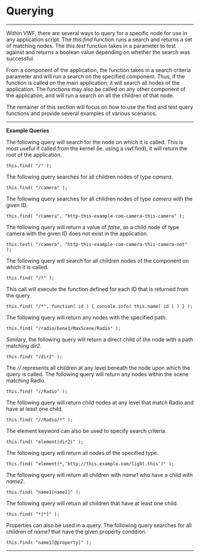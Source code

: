Querying
===================
-------------------
Within VWF, there are several ways to query for a specific node for use in any application script. The *this.find* function runs a search and returns a set of matching nodes. The *this.test* function takes in a parameter to test against and returns a boolean value depending on whether the search was successful. 

From a component of the application, the function takes in a search criteria parameter and will run a search on the specified component. Thus, if the function is called on the main application, it will search all nodes of the application. The functions may also be called on any other component of the application, and will run a search on all the children of that node. 

The remainer of this section will focus on how to use the find and test query functions and provide several examples of various scenarios. 

-------------------

**Example Queries**

The following query will search for the node on which it is called. This is most useful if called from the kernel (ie. using a vwf.find), it will return the root of the application.

	this.find( "/" );

The following query searches for all children nodes of type *camera*.

	this.find( "/camera" );

The following query searches for all children nodes of type *camera* with the given ID. 

	this.find( "/camera", "http-this-example-com-camera-this-camera" );

The following query will return a value of *false*, as a child node of type camera with the given ID does not exist in the application. 

	this.test( "/camera", "http-this-example-com-camera-this-camera-not" );

The following query will search for all children nodes of the component on which it is called.

	this.find( "/*" );

This call will execute the function defined for each ID that is returned from the query. 

	this.find( "/*", function( id ) { console.info( this.name( id ) ) } );

The following query will return any nodes with the specified path. 

	this.find( "/radio/bone1/MaxScene/Radio" );

Similary, the following query will return a direct child of the node with a path matching *dir2*. 

	this.find( "/dir2" );

The *//* represents all children at any level beneath the node upon which the query is called. The following query will return any nodes within the scene matching Radio.

	this.find( "//Radio" );

The following query will return child nodes at any level that match Radio and have at least one child. 

	this.find( "//Radio/*" );

The element keyword can also be used to specify search criteria.

	this.find( "element(dir2)" );

The following query will return all nodes of the specified type. 

	this.find( "element(*,'http://this.example.com/light.this')" );

The following query will return all children with *name1* who have a child with *name2*.

	this.find( "name1[name2]" );

The following query will return all children that have at least one child.

	this.find( "*[*]" );

Properties can also be used in a query. The following query searches for all children of *name1* that have the given property condition. 

	this.find( "name1[@property]" );

-------------------

